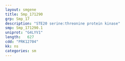 ```yaml
---
layout: smgene
title: Smp_171290
grp: Smp_17
description: "STE20 serine:threonine protein kinase"
smp: Smp_171290.1
uniprot: "G4LYV1"
length:   627
cdd: "PRK12704"
kk: ns
categories: sm
---
```

